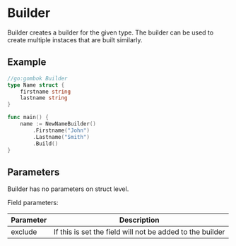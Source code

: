 # Builder

Builder creates a builder for the given type.
The builder can be used to create multiple instaces that are built similarly.

## Example

```go
//go:gombok Builder
type Name struct {
    firstname string
    lastname string
}

func main() {
    name := NewNameBuilder()
        .Firstname("John")
        .Lastname("Smith")
        .Build()
}
```

## Parameters

Builder has no parameters on struct level.

Field parameters:

| Parameter | Description                                               |
|-----------|-----------------------------------------------------------|
| exclude   | If this is set the field will not be added to the builder |
